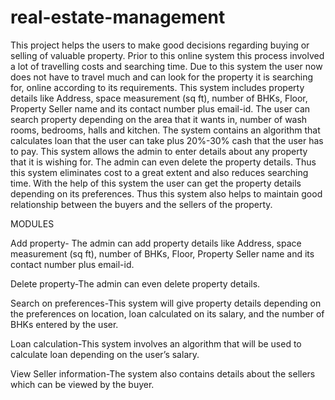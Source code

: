 # real-estate-management
This project helps the users to make good decisions regarding buying or selling of valuable property. Prior to this online system this process involved a lot of travelling costs and searching time. Due to this system the user now does not have to travel much and can look for the property it is searching for, online according to its requirements. This system includes property details like Address, space measurement (sq ft), number of BHKs, Floor, Property Seller name and its contact number plus email-id. The user can search property depending on the area that it wants in, number of wash rooms, bedrooms, halls and kitchen. The system contains an algorithm that calculates loan that the user can take plus 20%-30% cash that the user has to pay. This system allows the admin to enter details about any property that it is wishing for. The admin can even delete the property details. Thus this system eliminates cost to a great extent and also reduces searching time. With the help of this system the user can get the property details depending on its preferences. Thus this system also helps to maintain good relationship between the buyers and the sellers of the property.

MODULES

Add property- The admin can add property details like Address, space measurement (sq ft), number of BHKs, Floor, Property Seller name and its contact number plus email-id.

Delete property-The admin can even delete property details.

Search on preferences-This system will give property details depending on the preferences on location, loan calculated on its salary, and the number of BHKs entered by the user.

Loan calculation-This system involves an algorithm that will be used to calculate loan depending on the user’s salary.

View Seller information-The system also contains details about the sellers which can be viewed by the buyer.
